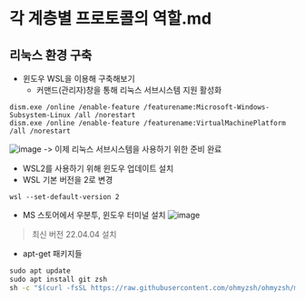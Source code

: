 # 각 계층별 프로토콜의 역할.md
## 리눅스 환경 구축
- 윈도우 WSL을 이용해 구축해보기
  - 커맨드(관리자)창을 통해 리눅스 서브시스템 지원 활성화
```CMD
dism.exe /online /enable-feature /featurename:Microsoft-Windows-Subsystem-Linux /all /norestart
dism.exe /online /enable-feature /featurename:VirtualMachinePlatform /all /norestart
```
![image](https://user-images.githubusercontent.com/30613069/185810841-7b7ad684-a17a-4181-8cef-03153a2f5a7b.png)
-> 이제 리눅스 서브시스템을 사용하기 위한 준비 완료

- WSL2를 사용하기 위해 윈도우 업데이트 설치
- WSL 기본 버전을 2로 변경
```CMD
wsl --set-default-version 2
```

- MS 스토어에서 우분투, 윈도우 터미널 설치
![image](https://user-images.githubusercontent.com/30613069/185810889-9c14dc67-1607-4932-897d-e1fb2c3d63cd.png)
> 최신 버전 22.04.04 설치

- apt-get 패키지들
```cmd
sudo apt update
sudo apt install git zsh
sh -c "$(curl -fsSL https://raw.githubusercontent.com/ohmyzsh/ohmyzsh/master/tools/install.sh)"
```

